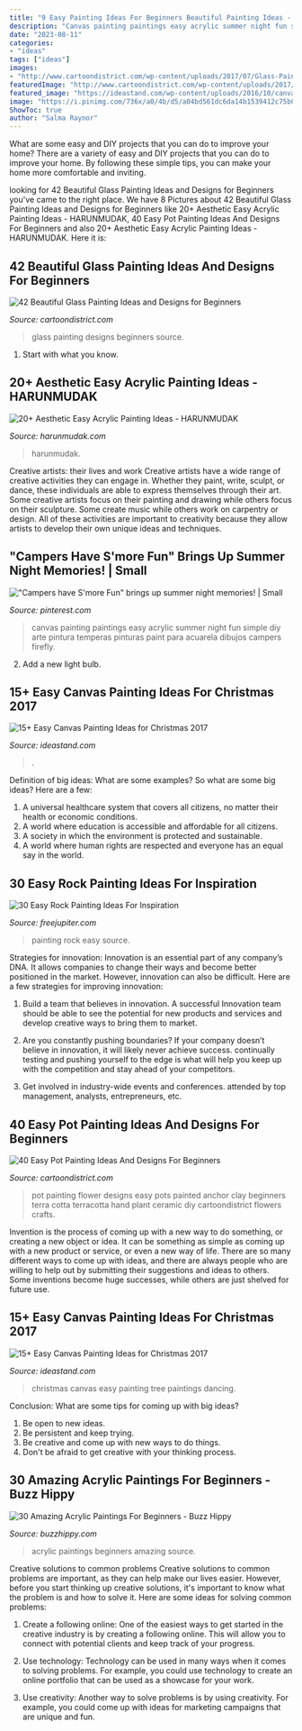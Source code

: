 ```yaml
---
title: "9 Easy Painting Ideas For Beginners Beautiful Painting Ideas - 40 Easy Pot Painting Ideas And Designs For Beginners"
description: "Canvas painting paintings easy acrylic summer night fun simple diy arte pintura temperas pinturas paint para acuarela dibujos campers firefly"
date: "2023-08-11"
categories:
- "ideas"
tags: ["ideas"]
images:
- "http://www.cartoondistrict.com/wp-content/uploads/2017/07/Glass-Painting-Ideas-and-Designs-for-Beginners6aa3e3f670248ae72e5ab30bd532053d.jpg"
featuredImage: "http://www.cartoondistrict.com/wp-content/uploads/2017/07/Glass-Painting-Ideas-and-Designs-for-Beginners6aa3e3f670248ae72e5ab30bd532053d.jpg"
featured_image: "https://ideastand.com/wp-content/uploads/2016/10/canvas-paintings/9-canvas-paintings-for-christmas.jpg"
image: "https://i.pinimg.com/736x/a0/4b/d5/a04bd561dc6da14b1539412c75b0c4b0.jpg"
ShowToc: true
author: "Salma Raynor"
---
```



What are some easy and DIY projects that you can do to improve your home?
There are a variety of easy and DIY projects that you can do to improve your home. By following these simple tips, you can make your home more comfortable and inviting.

	

		
looking for 42 Beautiful Glass Painting Ideas and Designs for Beginners you've came to the right place. We have 8 Pictures about 42 Beautiful Glass Painting Ideas and Designs for Beginners like 20+ Aesthetic Easy Acrylic Painting Ideas - HARUNMUDAK, 40 Easy Pot Painting Ideas And Designs For Beginners and also 20+ Aesthetic Easy Acrylic Painting Ideas - HARUNMUDAK. Here it is:
		
    
## 42 Beautiful Glass Painting Ideas And Designs For Beginners

<img loading=lazy src="http://www.cartoondistrict.com/wp-content/uploads/2017/07/Glass-Painting-Ideas-and-Designs-for-Beginners6aa3e3f670248ae72e5ab30bd532053d.jpg" onerror="this.onerror=null;this.src='https://tse1.mm.bing.net/th?id=OIP.cvMuAR8hER8DrMn1xBTzkgHaLH&amp;pid=15.1';" alt="42 Beautiful Glass Painting Ideas and Designs for Beginners">

_Source: cartoondistrict.com_

>glass painting designs beginners source. 

	

1. Start with what you know.

    
## 20+ Aesthetic Easy Acrylic Painting Ideas - HARUNMUDAK

<img loading=lazy src="https://www.harunmudak.com/wp-content/uploads/2020/07/Aesthetic-Easy-Acrylic-Paintings-2.jpg" onerror="this.onerror=null;this.src='https://tse1.mm.bing.net/th?id=OIP.e56WxY3F6uCgNSPDxGRZfAHaJ5&amp;pid=15.1';" alt="20+ Aesthetic Easy Acrylic Painting Ideas - HARUNMUDAK">

_Source: harunmudak.com_

>harunmudak. 

	

Creative artists: their lives and work
Creative artists have a wide range of creative activities they can engage in. Whether they paint, write, sculpt, or dance, these individuals are able to express themselves through their art. Some creative artists focus on their painting and drawing while others focus on their sculpture. Some create music while others work on carpentry or design. All of these activities are important to creativity because they allow artists to develop their own unique ideas and techniques.

    
## &quot;Campers Have S&#039;more Fun&quot; Brings Up Summer Night Memories! | Small

<img loading=lazy src="https://i.pinimg.com/736x/a0/4b/d5/a04bd561dc6da14b1539412c75b0c4b0.jpg" onerror="this.onerror=null;this.src='https://tse3.mm.bing.net/th?id=OIP.vanJCeA_W_lXBjI0vj4XhQHaKA&amp;pid=15.1';" alt="&quot;Campers have S&#039;more Fun&quot; brings up summer night memories! | Small">

_Source: pinterest.com_

>canvas painting paintings easy acrylic summer night fun simple diy arte pintura temperas pinturas paint para acuarela dibujos campers firefly. 

	

2. Add a new light bulb. 

    
## 15+ Easy Canvas Painting Ideas For Christmas 2017

<img loading=lazy src="https://ideastand.com/wp-content/uploads/2016/10/11-canvas-paintings-for-christmas.jpg" onerror="this.onerror=null;this.src='https://tse2.mm.bing.net/th?id=OIP.1vj75GxPszDqT3178AVZpQHaJQ&amp;pid=15.1';" alt="15+ Easy Canvas Painting Ideas for Christmas 2017">

_Source: ideastand.com_

>. 

	

Definition of big ideas: What are some examples?
So what are some big ideas? Here are a few: 
1. A universal healthcare system that covers all citizens, no matter their health or economic conditions. 
2. A world where education is accessible and affordable for all citizens. 
3. A society in which the environment is protected and sustainable. 
4. A world where human rights are respected and everyone has an equal say in the world.

    
## 30 Easy Rock Painting Ideas For Inspiration

<img loading=lazy src="http://www.freejupiter.com/wp-content/uploads/2017/03/Rock-Painting-Ideas-8-1.jpg" onerror="this.onerror=null;this.src='https://tse4.mm.bing.net/th?id=OIP.QdKq55KChrIOUZTcNhXL8QHaNK&amp;pid=15.1';" alt="30 Easy Rock Painting Ideas For Inspiration">

_Source: freejupiter.com_

>painting rock easy source. 

	

Strategies for innovation:
Innovation is an essential part of any company’s DNA. It allows companies to change their ways and become better positioned in the market. However, innovation can also be difficult. Here are a few strategies for improving innovation:
1. Build a team that believes in innovation. A successful Innovation team should be able to see the potential for new products and services and develop creative ways to bring them to market.

2. Are you constantly pushing boundaries? If your company doesn’t believe in innovation, it will likely never achieve success. continually testing and pushing yourself to the edge is what will help you keep up with the competition and stay ahead of your competitors.

3. Get involved in industry-wide events and conferences. attended by top management, analysts, entrepreneurs, etc.

    
## 40 Easy Pot Painting Ideas And Designs For Beginners

<img loading=lazy src="http://www.cartoondistrict.com/wp-content/uploads/2017/08/Easy-Pot-Painting-Ideas-And-Designs-For-Beginners11-1.jpg" onerror="this.onerror=null;this.src='https://tse2.mm.bing.net/th?id=OIP.uxM6ZGurJXNVVpjA5M0g3AHaKT&amp;pid=15.1';" alt="40 Easy Pot Painting Ideas And Designs For Beginners">

_Source: cartoondistrict.com_

>pot painting flower designs easy pots painted anchor clay beginners terra cotta terracotta hand plant ceramic diy cartoondistrict flowers crafts. 

	

Invention is the process of coming up with a new way to do something, or creating a new object or idea. It can be something as simple as coming up with a new product or service, or even a new way of life. There are so many different ways to come up with ideas, and there are always people who are willing to help out by submitting their suggestions and ideas to others. Some inventions become huge successes, while others are just shelved for future use.

    
## 15+ Easy Canvas Painting Ideas For Christmas 2017

<img loading=lazy src="https://ideastand.com/wp-content/uploads/2016/10/canvas-paintings/9-canvas-paintings-for-christmas.jpg" onerror="this.onerror=null;this.src='https://tse3.mm.bing.net/th?id=OIP.uSiBswElnbKPipNR7xydTAHaPU&amp;pid=15.1';" alt="15+ Easy Canvas Painting Ideas for Christmas 2017">

_Source: ideastand.com_

>christmas canvas easy painting tree paintings dancing. 

	

Conclusion: What are some tips for coming up with big ideas?
1. Be open to new ideas.
2. Be persistent and keep trying.
3. Be creative and come up with new ways to do things.
4. Don't be afraid to get creative with your thinking process.

    
## 30 Amazing Acrylic Paintings For Beginners - Buzz Hippy

<img loading=lazy src="http://buzzhippy.com/wp-content/uploads/2019/08/Amazing-Acrylic-Paintings-For-Beginners-11-1.jpg" onerror="this.onerror=null;this.src='https://tse4.mm.bing.net/th?id=OIP.-wHNpZnx6_Gkrb4HD8wgpQHaNK&amp;pid=15.1';" alt="30 Amazing Acrylic Paintings For Beginners - Buzz Hippy">

_Source: buzzhippy.com_

>acrylic paintings beginners amazing source. 

	

Creative solutions to common problems
Creative solutions to common problems are important, as they can help make our lives easier. However, before you start thinking up creative solutions, it's important to know what the problem is and how to solve it. Here are some ideas for solving common problems:
1. Create a following online: One of the easiest ways to get started in the creative industry is by creating a following online. This will allow you to connect with potential clients and keep track of your progress.

2. Use technology: Technology can be used in many ways when it comes to solving problems. For example, you could use technology to create an online portfolio that can be used as a showcase for your work.

3. Use creativity: Another way to solve problems is by using creativity. For example, you could come up with ideas for marketing campaigns that are unique and fun.

